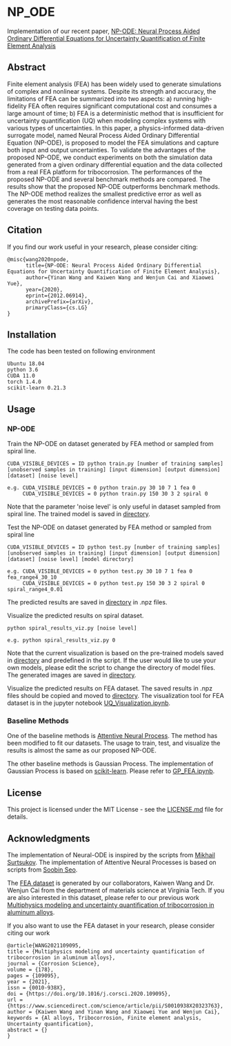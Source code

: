# NP_ODE
Implementation of our recent paper, [NP-ODE: Neural Process Aided Ordinary Differential Equations for Uncertainty Quantification of Finite Element Analysis](https://arxiv.org/abs/2012.06914)

## Abstract
Finite element analysis (FEA) has been widely used to generate simulations of complex and nonlinear systems. Despite its strength and accuracy, the limitations of FEA can be summarized into two aspects: a) running high-fidelity FEA often requires significant computational cost and consumes a large amount of time; b) FEA is a deterministic method that is insufficient for uncertainty quantification (UQ) when modeling complex systems with various types of uncertainties. In this paper, a physics-informed data-driven surrogate model, named Neural Process Aided Ordinary Differential Equation (NP-ODE), is proposed to model the FEA simulations and capture both input and output uncertainties. To validate the advantages of the proposed NP-ODE, we conduct experiments on both the simulation data generated from a given ordinary differential equation and the data collected from a real FEA platform for tribocorrosion. The performances of the proposed NP-ODE and several benchmark methods are compared. The results show that the proposed NP-ODE outperforms benchmark methods. The NP-ODE method realizes the smallest predictive error as well as generates the most reasonable confidence interval having the best coverage on testing data points.

## Citation

If you find our work useful in your research, please consider citing:

```
@misc{wang2020npode,
      title={NP-ODE: Neural Process Aided Ordinary Differential Equations for Uncertainty Quantification of Finite Element Analysis}, 
      author={Yinan Wang and Kaiwen Wang and Wenjun Cai and Xiaowei Yue},
      year={2020},
      eprint={2012.06914},
      archivePrefix={arXiv},
      primaryClass={cs.LG}
}
```

## Installation

The code has been tested on following environment

```
Ubuntu 18.04
python 3.6
CUDA 11.0
torch 1.4.0
scikit-learn 0.21.3
```

## Usage

### NP-ODE

Train the NP-ODE on dataset generated by FEA method or sampled from spiral line.

```
CUDA_VISIBLE_DEVICES = ID python train.py [number of training samples] [unobserved samples in training] [input dimension] [output dimension] [dataset] [noise level]

e.g. CUDA_VISIBLE_DEVICES = 0 python train.py 30 10 7 1 fea 0
     CUDA_VISIBLE_DEVICES = 0 python train.py 150 30 3 2 spiral 0
```
Note that the parameter 'noise level' is only useful in dataset sampled from spiral line. The trained model is saved in [directory](https://github.com/wyn430/NP_ODE/tree/main/NP_ODE/runs).

Test the NP-ODE on dataset generated by FEA method or sampled from spiral line

```
CUDA_VISIBLE_DEVICES = ID python test.py [number of training samples] [unobserved samples in training] [input dimension] [output dimension] [dataset] [noise level] [model directory]

e.g. CUDA_VISIBLE_DEVICES = 0 python test.py 30 10 7 1 fea 0 fea_range4_30_10
     CUDA_VISIBLE_DEVICES = 0 python test.py 150 30 3 2 spiral 0 spiral_range4_0.01

```
The predicted results are saved in [directory](https://github.com/wyn430/NP_ODE/tree/main/NP_ODE/results) in .npz files.

Visualize the predicted results on spiral dataset.

```
python spiral_results_viz.py [noise level]

e.g. python spiral_results_viz.py 0
```
Note that the current visualization is based on the pre-trained models saved in [directory](https://github.com/wyn430/NP_ODE/tree/main/NP_ODE/results) and predefined in the script. If the user would like to use your own models, please edit the script to change the directory of model files. The generated images are saved in [directory](https://github.com/wyn430/NP_ODE/tree/main/NP_ODE/results).

Visualize the predicted results on FEA dataset. The saved results in .npz files should be copied and moved to [directory](https://github.com/wyn430/NP_ODE/tree/main/Experiment_Results_Visualization). The visualization tool for FEA dataset is in the jupyter notebook [UQ_Visualization.ipynb](https://github.com/wyn430/NP_ODE/blob/main/Experiment_Results_Visualization/UQ_Visualization.ipynb).

### Baseline Methods
One of the baseline methods is [Attentive Neural Process](https://arxiv.org/abs/1901.05761). The method has been modified to fit our datasets. The usage to train, test, and visualize the results is almost the same as our proposed NP-ODE.

The other baseline methods is Gaussian Process. The implementation of Gaussian Process is based on [scikit-learn](https://scikit-learn.org/stable/). Please refer to [GP_FEA.ipynb](https://github.com/wyn430/NP_ODE/blob/main/GP_FEA.ipynb).

## License

This project is licensed under the MIT License - see the [LICENSE.md](https://github.com/wyn430/NP_ODE/blob/main/LICENSE) file for details.

## Acknowledgments

The implementation of Neural-ODE is inspired by the scripts from [Mikhail Surtsukov](https://github.com/msurtsukov/neural-ode).
The implementation of Attentive Neural Processes is based on scripts from [Soobin Seo](https://github.com/soobinseo/Attentive-Neural-Process).

The [FEA dataset](https://github.com/wyn430/NP_ODE/blob/main/Data/data.txt) is generated by our collaborators, Kaiwen Wang and Dr. Wenjun Cai from the department of materials science at Virginia Tech. If you are also interested in this dataset, please refer to our previous work [Multiphysics modeling and uncertainty quantification of tribocorrosion in aluminum alloys](https://www.sciencedirect.com/science/article/abs/pii/S0010938X20323763). 

If you also want to use the FEA dataset in your research, please consider citing our work

```
@article{WANG2021109095,
title = {Multiphysics modeling and uncertainty quantification of tribocorrosion in aluminum alloys},
journal = {Corrosion Science},
volume = {178},
pages = {109095},
year = {2021},
issn = {0010-938X},
doi = {https://doi.org/10.1016/j.corsci.2020.109095},
url = {https://www.sciencedirect.com/science/article/pii/S0010938X20323763},
author = {Kaiwen Wang and Yinan Wang and Xiaowei Yue and Wenjun Cai},
keywords = {Al alloys, Tribocorrosion, Finite element analysis, Uncertainty quantification},
abstract = {}
}
```



